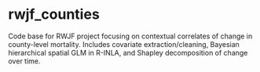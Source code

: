 # rwjf_counties
Code base for RWJF project focusing on contextual correlates of change in county-level mortality. Includes covariate extraction/cleaning, Bayesian hierarchical spatial GLM in R-INLA, and Shapley decomposition of change over time.
